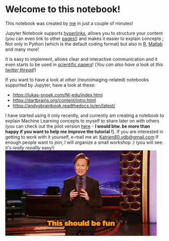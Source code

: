 # Welcome to this notebook!

This notebook was created by [me](https://twitter.com/Katrien_Vandb) in just a couple of minutes!

Jupyter Notebook supports [hyperlinks](https://jupyter.org/), allows you to structure your content (you can even link to other [pages!](.\notebooks.ipynb)) and makes it easier to explain concepts ; Not only in Python (which is the default coding format) but also in [R](https://datatofish.com/r-jupyter-notebook/#:~:text=%20Steps%20to%20Add%20R%20to%20Jupyter%20Notebook,run%20your%20desired%20R%20code.%20%20More%20), [Matlab](http://www.jmlilly.net/jupyter-matlab) and many more! 

It is easy to implement, allows clear and interactive communication and it even starts to be used in [scientific papers](https://www.theatlantic.com/science/archive/2018/04/the-scientific-paper-is-obsolete/556676/)! (*You can also have a look at this [twitter thread](https://twitter.com/KordingLab/status/1455901250055118856)!*)

If you want to have a look at other (neuroimaging-related) notebooks supported by Jupyter, have a look at these:
-   <https://lukas-snoek.com/NI-edu/index.html>
-   <https://dartbrains.org/content/intro.html>
-   <https://andysbrainbook.readthedocs.io/en/latest/>

I have started using it only recently, and currently am creating a notebook to explain Machine Learning concepts to myself to share later on with others (you can check out the pilot version [here](https://katrivdn.github.io/MVPA_tutorial/intro.html) - **I would btw. be more than happy if you want to help me improve the tutorial !**). If you are interested in getting to work with it yourself, e-mail me at: <Katrien80.vdb@gmail.com> If enough people want to join, I will organize a small workshop :) (you will see: it\'s *really reeallly* easy!)
![SegmentLocal](fun.gif "segment")

